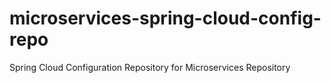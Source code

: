# microservices-spring-cloud-config-repo
Spring Cloud Configuration Repository for Microservices Repository
